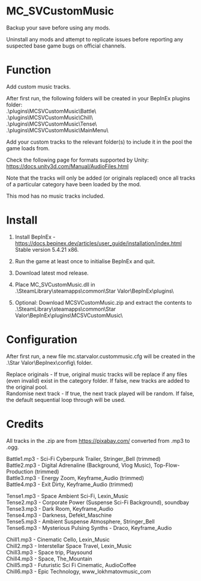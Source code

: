 # MC_SVCustomMusic
  
Backup your save before using any mods.  
  
Uninstall any mods and attempt to replicate issues before reporting any suspected base game bugs on official channels.  
  
Function  
========  
Add custom music tracks.  
  
After first run, the following folders will be created in your BepInEx plugins folder:  
.\plugins\MCSVCustomMusic\Battle\  
.\plugins\MCSVCustomMusic\Chill\  
.\plugins\MCSVCustomMusic\Tense\  
.\plugins\MCSVCustomMusic\MainMenu\  
  
Add your custom tracks to the relevant folder(s) to include it in the pool the game loads from.  

Check the following page for formats supported by Unity: https://docs.unity3d.com/Manual/AudioFiles.html  
  
Note that the tracks will only be added (or originals replaced) once all tracks of a particular category have been loaded by the mod.  
  
This mod has no music tracks included.  
  
Install  
=======  
1. Install BepInEx - https://docs.bepinex.dev/articles/user_guide/installation/index.html Stable version 5.4.21 x86.  
2. Run the game at least once to initialise BepInEx and quit.  
3. Download latest mod release.  
4. Place MC_SVCustomMusic.dll in .\SteamLibrary\steamapps\common\Star Valor\BepInEx\plugins\
   
5. Optional: Download MCSVCustomMusic.zip and extract the contents to .\SteamLibrary\steamapps\common\Star Valor\BepInEx\plugins\MCSVCustomMusic\

Configuration  
=============
After first run, a new file mc.starvalor.custommusic.cfg will be created in the .\Star Valor\BepInex\config\ folder.

Replace originals - If true, original music tracks will be replace if any files (even invalid) exist in the category folder.  If false, new tracks are added to the original pool.    
Randomise next track - If true, the next track played will be random.  If false, the default sequential loop through will be used.
  
Credits  
=======  
All tracks in the .zip are from https://pixabay.com/ converted from .mp3 to .ogg.
  
Battle1.mp3 - Sci-Fi Cyberpunk Trailer, Stringer_Bell (trimmed)  
Battle2.mp3 - Digital Adrenaline (Background, Vlog Music), Top-Flow-Production (trimmed)  
Battle3.mp3 - Energy Zoom, Keyframe_Audio (trimmed)  
Battle4.mp3 - Exit Dirty, Keyframe_Audio (trimmed)  
  
Tense1.mp3 - Space Ambient Sci-Fi, Lexin_Music  
Tense2.mp3 - Corporate Power (Suspense Sci-Fi Background), soundbay  
Tense3.mp3 - Dark Room, Keyframe_Audio  
Tense4.mp3 - Darkness, Defekt_Maschine  
Tense5.mp3 - Ambient Suspense Atmosphere, Stringer_Bell  
Tense6.mp3 - Mysterious Pulsing Synths - Draco, Keyframe_Audio  
   
Chill1.mp3 - Cinematic Cello, Lexin_Music  
Chill2.mp3 - Interstellar Space Travel, Lexin_Music  
Chill3.mp3 - Space trip, Playsound  
Chill4.mp3 - Space, The_Mountain  
Chill5.mp3 - Futuristic Sci Fi Cinematic, AudioCoffee  
Chill6.mp3 - Epic Technology, www_lokhmatovmusic_com  
